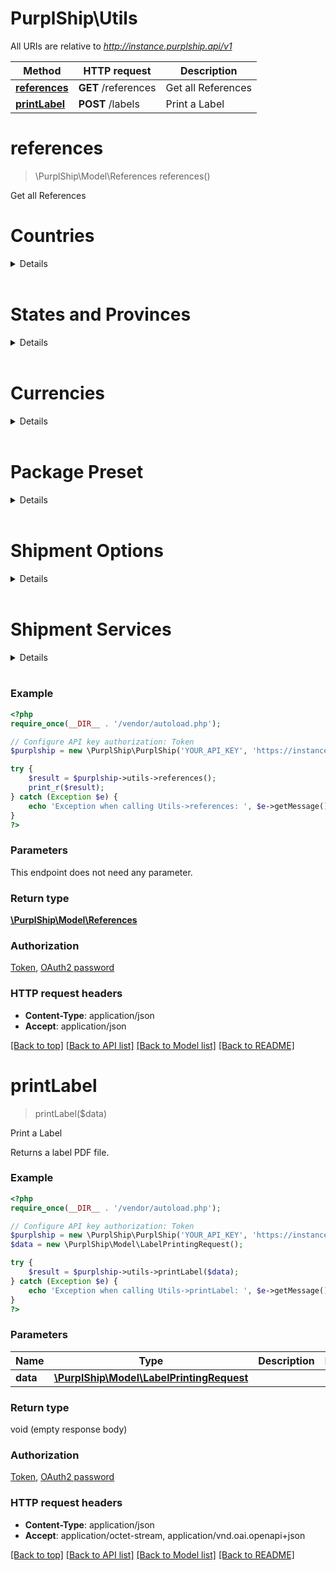 # PurplShip\Utils

All URIs are relative to *http://instance.purplship.api/v1*

Method | HTTP request | Description
------------- | ------------- | -------------
[**references**](Utils.md#references) | **GET** /references | Get all References
[**printLabel**](Utils.md#printLabel) | **POST** /labels | Print a Label


# **references**
> \PurplShip\Model\References references()

Get all References

# Countries

<details>

Code | Name
--- | ---
AD | ANDORRA
AE | UNITED ARAB EMIRATES
AF | AFGHANISTAN
AG | ANTIGUA
AI | ANGUILLA
AL | ALBANIA
AM | ARMENIA
AN | NETHERLANDS ANTILLES
AO | ANGOLA
AR | ARGENTINA
AS | AMERICAN SAMOA
AT | AUSTRIA
AU | AUSTRALIA
AW | ARUBA
AZ | AZERBAIJAN
BA | BOSNIA AND HERZEGOVINA
BB | BARBADOS
BD | BANGLADESH
BE | BELGIUM
BF | BURKINA FASO
BG | BULGARIA
BH | BAHRAIN
BI | BURUNDI
BJ | BENIN
BM | BERMUDA
BN | BRUNEI
BO | BOLIVIA
BR | BRAZIL
BS | BAHAMAS
BT | BHUTAN
BW | BOTSWANA
BY | BELARUS
BZ | BELIZE
CA | CANADA
CD | CONGO, THE DEMOCRATIC REPUBLIC OF
CF | CENTRAL AFRICAN REPUBLIC
CG | CONGO
CH | SWITZERLAND
CI | COTE D IVOIRE
CK | COOK ISLANDS
CL | CHILE
CM | CAMEROON
CN | CHINA, PEOPLES REPUBLIC
CO | COLOMBIA
CR | COSTA RICA
CU | CUBA
CV | CAPE VERDE
CY | CYPRUS
CZ | CZECH REPUBLIC, THE
DE | GERMANY
DJ | DJIBOUTI
DK | DENMARK
DM | DOMINICA
DO | DOMINICAN REPUBLIC
DZ | ALGERIA
EC | ECUADOR
EE | ESTONIA
EG | EGYPT
ER | ERITREA
ES | SPAIN
ET | ETHIOPIA
FI | FINLAND
FJ | FIJI
FK | FALKLAND ISLANDS
FM | MICRONESIA, FEDERATED STATES OF
FO | FAROE ISLANDS
FR | FRANCE
GA | GABON
GB | UNITED KINGDOM
GD | GRENADA
GE | GEORGIA
GF | FRENCH GUYANA
GG | GUERNSEY
GH | GHANA
GI | GIBRALTAR
GL | GREENLAND
GM | GAMBIA
GN | GUINEA REPUBLIC
GP | GUADELOUPE
GQ | GUINEA-EQUATORIAL
GR | GREECE
GT | GUATEMALA
GU | GUAM
GW | GUINEA-BISSAU
GY | GUYANA (BRITISH)
HK | HONG KONG
HN | HONDURAS
HR | CROATIA
HT | HAITI
HU | HUNGARY
IC | CANARY ISLANDS, THE
ID | INDONESIA
IE | IRELAND, REPUBLIC OF
IL | ISRAEL
IN | INDIA
IQ | IRAQ
IR | IRAN (ISLAMIC REPUBLIC OF)
IS | ICELAND
IT | ITALY
JE | JERSEY
JM | JAMAICA
JO | JORDAN
JP | JAPAN
KE | KENYA
KG | KYRGYZSTAN
KH | CAMBODIA
KI | KIRIBATI
KM | COMOROS
KN | ST. KITTS
KP | KOREA, THE D.P.R OF (NORTH K.)
KR | KOREA, REPUBLIC OF (SOUTH K.)
KV | KOSOVO
KW | KUWAIT
KY | CAYMAN ISLANDS
KZ | KAZAKHSTAN
LA | LAO PEOPLES DEMOCRATIC REPUBLIC
LB | LEBANON
LC | ST. LUCIA
LI | LIECHTENSTEIN
LK | SRI LANKA
LR | LIBERIA
LS | LESOTHO
LT | LITHUANIA
LU | LUXEMBOURG
LV | LATVIA
LY | LIBYA
MA | MOROCCO
MC | MONACO
MD | MOLDOVA, REPUBLIC OF
ME | MONTENEGRO, REPUBLIC OF
MG | MADAGASCAR
MH | MARSHALL ISLANDS
MK | MACEDONIA, REPUBLIC OF
ML | MALI
MM | MYANMAR
MN | MONGOLIA
MO | MACAU
MP | COMMONWEALTH NO. MARIANA ISLANDS
MQ | MARTINIQUE
MR | MAURITANIA
MS | MONTSERRAT
MT | MALTA
MU | MAURITIUS
MV | MALDIVES
MW | MALAWI
MX | MEXICO
MY | MALAYSIA
MZ | MOZAMBIQUE
NA | NAMIBIA
NC | NEW CALEDONIA
NE | NIGER
NG | NIGERIA
NI | NICARAGUA
NL | NETHERLANDS, THE
NO | NORWAY
NP | NEPAL
NR | NAURU, REPUBLIC OF
NU | NIUE
NZ | NEW ZEALAND
OM | OMAN
PA | PANAMA
PE | PERU
PF | TAHITI
PG | PAPUA NEW GUINEA
PH | PHILIPPINES, THE
PK | PAKISTAN
PL | POLAND
PR | PUERTO RICO
PT | PORTUGAL
PW | PALAU
PY | PARAGUAY
QA | QATAR
RE | REUNION, ISLAND OF
RO | ROMANIA
RS | SERBIA, REPUBLIC OF
RU | RUSSIAN FEDERATION, THE
RW | RWANDA
SA | SAUDI ARABIA
SB | SOLOMON ISLANDS
SC | SEYCHELLES
SD | SUDAN
SE | SWEDEN
SG | SINGAPORE
SH | SAINT HELENA
SI | SLOVENIA
SK | SLOVAKIA
SL | SIERRA LEONE
SM | SAN MARINO
SN | SENEGAL
SO | SOMALIA
SR | SURINAME
SS | SOUTH SUDAN
ST | SAO TOME AND PRINCIPE
SV | EL SALVADOR
SY | SYRIA
SZ | SWAZILAND
TC | TURKS AND CAICOS ISLANDS
TD | CHAD
TG | TOGO
TH | THAILAND
TJ | TAJIKISTAN
TL | TIMOR LESTE
TN | TUNISIA
TO | TONGA
TR | TURKEY
TT | TRINIDAD AND TOBAGO
TV | TUVALU
TW | TAIWAN
TZ | TANZANIA
UA | UKRAINE
UG | UGANDA
US | UNITED STATES OF AMERICA
UY | URUGUAY
UZ | UZBEKISTAN
VA | VATICAN CITY STATE
VC | ST. VINCENT
VE | VENEZUELA
VG | VIRGIN ISLANDS (BRITISH)
VI | VIRGIN ISLANDS (US)
VN | VIETNAM
VU | VANUATU
WS | SAMOA
XB | BONAIRE
XC | CURACAO
XE | ST. EUSTATIUS
XM | ST. MAARTEN
XN | NEVIS
XS | SOMALILAND, REP OF (NORTH SOMALIA)
XY | ST. BARTHELEMY
YE | YEMEN, REPUBLIC OF
YT | MAYOTTE
ZA | SOUTH AFRICA
ZM | ZAMBIA
ZW | ZIMBABWE

</details><br/>


# States and Provinces

<details>


## UNITED ARAB EMIRATES

<details>

Code | Name
--- | ---
AB | Abu Dhabi
AJ | Ajman
DU | Dubai
FU | Fujairah
RA | Ras al-Khaimah
SH | Sharjah
UM | Umm al-Qaiwain

</details><br/>


## CANADA

<details>

Code | Name
--- | ---
AB | Alberta
BC | British Columbia
MB | Manitoba
NB | New Brunswick
NL | Newfoundland
NT | Northwest Territories
NS | Nova Scotia
NU | Nunavut
ON | Ontario
PE | Prince Edward Island
QC | Quebec
SK | Saskatchewan
YT | Yukon

</details><br/>


## CHINA, PEOPLES REPUBLIC

<details>

Code | Name
--- | ---
anhui | Anhui
hainan | Hainan
jiangxi | Jiangxi
shanghai | Shanghai
beijing | Beijing
hebei | Hebei
jilin | Jilin
shanxi | Shanxi
chongqing | Chongqing
heilongjiang | Heilongjiang
liaoning | Liaoning
sichuan | Sichuan
fujian | Fujian
henan | Henan
nei_mongol | Nei Mongol
tianjin | Tianjin
gansu | Gansu
hubei | Hubei
qinghai | Qinghai
xinjiang | Xinjiang
guangdong | Guangdong
hunan | Hunan
shaanxi | Shaanxi
yunnan | Yunnan
guizhou | Guizhou
jiangsu | Jiangsu
shandong | Shandong
zhejiang | Zhejiang

</details><br/>


## INDIA

<details>

Code | Name
--- | ---
AN | Andaman & Nicobar (U.T)
AP | Andhra Pradesh
AR | Arunachal Pradesh
AS | Assam
BR | Bihar
CG | Chattisgarh
CH | Chandigarh (U.T.)
DD | Daman & Diu (U.T.)
DL | Delhi (U.T.)
DN | Dadra and Nagar Haveli (U.T.)
GA | Goa
GJ | Gujarat
HP | Himachal Pradesh
HR | Haryana
JH | Jharkhand
JK | Jammu & Kashmir
KA | Karnataka
KL | Kerala
LD | Lakshadweep (U.T)
MH | Maharashtra
ML | Meghalaya
MN | Manipur
MP | Madhya Pradesh
MZ | Mizoram
NL | Nagaland
OR | Orissa
PB | Punjab
PY | Puducherry (U.T.)
RJ | Rajasthan
SK | Sikkim
TN | Tamil Nadu
TR | Tripura
UA | Uttaranchal
UP | Uttar Pradesh
WB | West Bengal

</details><br/>


## MEXICO

<details>

Code | Name
--- | ---
AG | Aguascalientes
BC | Baja California
BS | Baja California Sur
CM | Campeche
CS | Chiapas
CH | Chihuahua
CO | Coahuila
CL | Colima
DF | Ciudad de México
DG | Durango
GT | Guanajuato
GR | Guerrero
HG | Hidalgo
JA | Jalisco
EM | Estado de México
MI | Michoacán
MO | Morelos
NA | Nayarit
NL | Nuevo León
OA | Oaxaca
PU | Puebla
QE | Querétaro
QR | Quintana Roo
SL | San Luis Potosí
SI | Sinaloa
SO | Sonora
TB | Tabasco
TM | Tamaulipas
TL | Tlaxcala
VE | Veracruz
YU | Yucatán
ZA | Zacatecas

</details><br/>


## UNITED STATES OF AMERICA

<details>

Code | Name
--- | ---
AL | Alabama
AK | Alaska
AZ | Arizona
AR | Arkansas
CA | California
CO | Colorado
CT | Connecticut
DE | Delaware
DC | District of Columbia
FL | Florida
GA | Georgia
HI | Hawaii
ID | Idaho
IL | Illinois
IN | Indiana
IA | Iowa
KS | Kansas
KY | Kentucky
LA | Louisiana
ME | Maine
MD | Maryland
MA | Massachusetts
MI | Michigan
MN | Minnesota
MS | Mississippi
MO | Missouri
MT | Montana
NE | Nebraska
NV | Nevada
NH | New Hampshire
NJ | New Jersey
NM | New Mexico
NY | New York
NC | North Carolina
ND | North Dakota
OH | Ohio
OK | Oklahoma
OR | Oregon
PA | Pennsylvania
RI | Rhode Island
SC | South Carolina
SD | South Dakota
TN | Tennessee
TX | Texas
UT | Utah
VT | Vermont
VA | Virginia
WA | Washington State
WV | West Virginia
WI | Wisconsin
WY | Wyoming
PR | Puerto Rico

</details><br/>


</details><br/>

# Currencies

<details>

Code | Name
--- | ---
EUR | Euro
AED | UAE Dirham
USD | US Dollar
XCD | East Caribbean Dollar
AMD | Dran
ANG | Netherlands Antilles Guilder
AOA | Kwanza
ARS | Argentine Peso
AUD | Australian Dollar
AWG | Aruba Guilder
AZN | Manat
BAM | Convertible Marks
BBD | Barbadian Dollar
BDT | Taka
XOF | CFA Franc West Africa
BGN | Bulgarian Lev
BHD | Bahraini Dinar
BIF | Burundese Franc
BMD | Bermudian Dollar
BND | Brunei Dollar
BOB | Boliviano
BRL | Real
BSD | Bahamian Dollar
BTN | Ngultrum
BWP | Pula
BYN | Belarussian Ruble
BZD | Belize Dollar
CAD | Canadian Dollar
CDF | Franc Congolais
XAF | CFA Franc Central Africa
CHF | Swiss Franc
NZD | New Zealand Dollar
CLP | New Chile Peso
CNY | Yuan (Ren Min Bi)
COP | Colombian Peso
CRC | Costa Rican Colon
CUC | Peso Convertible
CVE | Cape Verde Escudo
CZK | Czech Koruna
DJF | Djibouti Franc
DKK | Danish Krone
DOP | Dominican Republic Peso
DZD | Algerian Dinar
EGP | Egyptian Pound
ERN | Nakfa
ETB | Birr
FJD | Fijian Dollar
GBP | Pound Sterling
GEL | Georgian Lari
GHS | Cedi
GMD | Dalasi
GNF | Guinea Franc
GTQ | Quetzal
GYD | Guyanan Dollar
HKD | Hong Kong Dollar
HNL | Lempira
HRK | Croatian Kuna
HTG | Gourde
HUF | Forint
IDR | Rupiah
ILS | New Israeli Shekel
INR | Indian Rupee
IRR | Iranian Rial
ISK | Icelandic Krona
JMD | Jamaican Dollar
JOD | Jordanian Dinar
JPY | Yen
KES | Kenyan Shilling
KGS | Som
KHR | Khmer Rial
KMF | Comoros Franc
KPW | North Korean Won
KRW | Won
KWD | Kuwaiti Dinar
KYD | Cayman Islands Dollar
KZT | Tenge
LAK | Kip
LKR | Sri Lankan Rupee
LRD | Liberian Dollar
LSL | Loti
LYD | Libyan Dinar
MAD | Moroccan Dirham
MDL | Leu
MGA | Ariary
MKD | Denar
MMK | Kyat
MNT | Tugrik
MOP | Pataca
MRO | Ouguiya
MUR | Mauritius Rupee
MVR | Rufiyaa
MWK | Kwacha
MXN | Mexican Nuevo Peso
MYR | Ringgit
MZN | Mozambique Metical
NAD | Namibian Dollar
XPF | CFP Franc
NGN | Naira
NIO | Cordoba Oro
NOK | Norwegian Krone
NPR | Nepalese Rupee
OMR | Omani Rial
PEN | Nuevo Sol
PGK | Kina
PHP | Phillipines Peso
PKR | Pakistani Rupee
PLN | Zloty
PYG | Guarani
QAR | Qatar Rial
RSD | Serbia, Dinars
RUB | Russian Ruble
RWF | Rwanda Franc
SAR | Saudi Riyal
SBD | Solomon Islands Dollar
SCR | Seychelles Rupee
SDG | Sudanese Pound
SEK | Swedish Krona
SGD | Singapore Dollar
SHP | St. Helena Pound
SLL | Leone
SOS | Somali Shilling
SRD | Suriname Dollar
SSP | South Sudanese pound
STD | Dobra
SYP | Syrian Pound
SZL | Lilangeni
THB | Baht
TJS | Somoni
TND | Tunisian Dinar
TOP | Pa'anga
TRY | New Turkish Lira
TTD | Trinidad and Tobago Dollar
TWD | New Taiwan Dollar
TZS | Tanzanian Shilling
UAH | Hryvna
UYU | Peso Uruguayo
UZS | Sum
VEF | Bolivar Fuerte
VND | Dong
VUV | Vanuatu Vatu
WST | Tala
YER | Yemeni Riyal
ZAR | South African Rand

</details><br/>


# Package Preset

<details>


## Canada Post

<details>

Code | Dimensions | Note
--- | --- | ---
canadapost_mailing_box | 15.2 x 10.2 | height x width
canadapost_extra_small_mailing_box | 14.0 x 14.0 x 14.0 | height x length x width
canadapost_small_mailing_box | 22.9 x 6.4 x 28.6 | height x length x width
canadapost_medium_mailing_box | 23.5 x 13.3 x 31.0 | height x length x width
canadapost_large_mailing_box | 30.5 x 9.5 x 38.1 | height x length x width
canadapost_extra_large_mailing_box | 30.5 x 21.6 x 40.0 | height x length x width
canadapost_corrugated_small_box | 32.0 x 32.0 x 42.0 | height x length x width
canadapost_corrugated_medium_box | 38.0 x 32.0 x 46.0 | height x length x width
canadapost_corrugated_large_box | 46.0 x 40.6 x 46.0 | height x length x width
canadapost_xexpresspost_certified_envelope | 15.9 x 1.5 x 0.5 x 26.0 | height x length x weight x width
canadapost_xexpresspost_national_large_envelope | 29.2 x 1.5 x 1.36 x 40.0 | height x length x weight x width

</details><br/>


## DHL

<details>

Code | Dimensions | Note
--- | --- | ---
dhl_express_envelope | 27.5 x 1.0 x 0.5 x 35.0 | height x length x weight x width
dhl_express_standard_flyer | 30.0 x 2.0 x 40.0 | height x weight x width
dhl_express_large_flyer | 37.5 x 3.0 x 47.5 | height x weight x width
dhl_express_box_2 | 18.2 x 10.0 x 1.0 x 33.7 | height x length x weight x width
dhl_express_box_3 | 32.0 x 5.2 x 2.0 x 33.6 | height x length x weight x width
dhl_express_box_4 | 32.2 x 18.0 x 5.0 x 33.7 | height x length x weight x width
dhl_express_box_5 | 32.2 x 34.5 x 10.0 x 33.7 | height x length x weight x width
dhl_express_box_6 | 35.9 x 36.9 x 15.0 x 41.7 | height x length x weight x width
dhl_express_box_7 | 40.4 x 38.9 x 20.0 x 48.1 | height x length x weight x width
dhl_express_box_8 | 44.4 x 40.9 x 25.0 x 54.2 | height x length x weight x width
dhl_express_tube | 15.0 x 15.0 x 5.0 x 96.0 | height x length x weight x width
dhl_didgeridoo_box | 13.0 x 162.0 x 10.0 x 13.0 | height x length x weight x width
dhl_jumbo_box | 42.7 x 33.0 x 30.0 x 45.0 | height x length x weight x width
dhl_jumbo_box_junior | 34.0 x 24.1 x 20.0 x 39.9 | height x length x weight x width

</details><br/>


## FedEx

<details>

Code | Dimensions | Note
--- | --- | ---
fedex_envelope_legal_size | 15.5 x 1.0 x 9.5 | height x weight x width
fedex_padded_pak | 14.75 x 2.2 x 11.75 | height x weight x width
fedex_polyethylene_pak | 15.5 x 2.2 x 12.0 | height x weight x width
fedex_clinical_pak | 18.0 x 2.2 x 13.5 | height x weight x width
fedex_small_box | 10.9 x 1.5 x 20.0 x 12.25 | height x length x weight x width
fedex_medium_box | 11.5 x 2.38 x 20.0 x 13.25 | height x length x weight x width
fedex_large_box | 12.38 x 3.0 x 20.0 x 17.88 | height x length x weight x width
fedex_10_kg_box | 12.94 x 10.19 x 10.0 x 15.81 | height x length x weight x width
fedex_25_kg_box | 16.56 x 13.19 x 25.0 x 21.56 | height x length x weight x width
fedex_tube | 6.0 x 6.0 x 20.0 x 38.0 | height x length x weight x width

</details><br/>


## Purolator

<details>

Code | Dimensions | Note
--- | --- | ---
purolator_express_envelope | 1.0 | weight
purolator_express_pack | 3.0 | weight
purolator_express_box | 7.0 | weight

</details><br/>


## UPS

<details>

Code | Dimensions | Note
--- | --- | ---
ups_small_express_box | 11.0 x 2.0 x 30.0 x 13.0 | height x length x weight x width
ups_medium_express_box | 11.0 x 3.0 x 30.0 x 16.0 | height x length x weight x width
ups_large_express_box | 13.0 x 3.0 x 30.0 x 18.0 | height x length x weight x width
ups_express_tube | 6.0 x 6.0 x 38.0 | height x length x width
ups_express_pak | 11.75 x 16.0 | height x width
ups_world_document_box | 12.5 x 3.0 x 17.5 | height x length x width

</details><br/>


</details><br/>


# Shipment Options

<details>


## Canada Post

<details>

Code | Identifier
--- | ---
canadapost_signature | SO
canadapost_coverage | COV
canadapost_collect_on_delivery | COD
canadapost_proof_of_age_required_18 | PA18
canadapost_proof_of_age_required_19 | PA19
canadapost_card_for_pickup | HFP
canadapost_do_not_safe_drop | DNS
canadapost_leave_at_door | LAD
canadapost_deliver_to_post_office | D2PO
canadapost_return_at_senders_expense | RASE
canadapost_return_to_sender | RTS
canadapost_abandon | ABAN

</details><br/>


## DHL

<details>

Code | Identifier
--- | ---
dhl_logistics_services | 0A
dhl_mailroom_management | 0B
dhl_pallet_administration | 0C
dhl_warehousing | 0D
dhl_express_logistics_centre | 0E
dhl_strategic_parts_centre | 0F
dhl_local_distribution_centre | 0G
dhl_terminal_handling | 0H
dhl_cross_docking | 0I
dhl_inventory_management | 0J
dhl_loading_unloading | 0K
dhl_product_kitting | 0L
dhl_priority_account_desk | 0M
dhl_document_archiving | 0N
dhl_saturday_delivery | AA
dhl_saturday_pickup | AB
dhl_holiday_delivery | AC
dhl_holiday_pickup | AD
dhl_domestic_saturday_delivery | AG
dhl_standard | BA
dhl_globalmail_item | BB
dhl_letter | BC
dhl_packet | BD
dhl_letter_plus | BE
dhl_packet_plus | BF
dhl_elevated_risk | CA
dhl_restricted_destination | CB
dhl_security_validation | CC
dhl_secure_protection | CD
dhl_proof_of_identity | CE
dhl_secure_storage | CF
dhl_diplomatic_material | CG
dhl_smart_sensor | CH
dhl_visa_program | CI
dhl_onboard_courier | CJ
dhl_secure_safebox | CK
dhl_smart_sentry | CL
dhl_split_duties_and_tax | DC
dhl_duties_and_taxes_paid | DD
dhl_receiver_paid | DE
dhl_duties_and_taxes_unpaid | DS
dhl_import_billing | DT
dhl_importer_of_record | DU
dhl_go_green_carbon_neutral | EA
dhl_go_green_carbon_footprint | EB
dhl_go_green_carbon_estimate | EC
dhl_fuel_surcharge_b | FB
dhl_fuel_surcharge_c | FC
dhl_fuel_surcharge_f | FF
dhl_smartphone_box | GA
dhl_laptop_box | GB
dhl_bottle_box | GC
dhl_repacking | GD
dhl_tablet_box | GE
dhl_filler_material | GF
dhl_packaging | GG
dhl_diplomatic_bag | GH
dhl_pallet_box | GI
dhl_lock_box | GJ
dhl_lithium_ion_pi965_section_ii | HB
dhl_dry_ice_un1845 | HC
dhl_lithium_ion_pi965_966_section_ii | HD
dhl_dangerous_goods | HE
dhl_perishable_cargo | HG
dhl_excepted_quantity | HH
dhl_spill_cleaning | HI
dhl_consumer_commodities | HK
dhl_limited_quantities_adr | HL
dhl_lithium_metal_pi969_section_ii | HM
dhl_adr_load_exemption | HN
dhl_lithium_ion_pi967_section_ii | HV
dhl_lithium_metal_pi970_section_ii | HW
dhl_biological_un3373 | HY
dhl_extended_liability | IB
dhl_contract_insurance | IC
dhl_shipment_insurance | II
dhl_delivery_notification | JA
dhl_pickup_notification | JC
dhl_proactive_tracking | JD
dhl_performance_reporting | JE
dhl_prealert_notification | JY
dhl_change_of_billing | KA
dhl_cash_on_delivery | KB
dhl_printed_invoice | KD
dhl_waybill_copy | KE
dhl_import_paperwork | KF
dhl_payment_on_pickup | KY
dhl_shipment_intercept | LA
dhl_shipment_redirect | LC
dhl_storage_at_facility | LE
dhl_cold_storage | LG
dhl_specific_routing | LH
dhl_service_recovery | LV
dhl_alternative_address | LW
dhl_hold_for_collection | LX
dhl_address_correction_a | MA
dhl_address_correction_b | MB
dhl_neutral_delivery | NN
dhl_remote_area_pickup | OB
dhl_remote_area_delivery_c | OC
dhl_out_of_service_area | OE
dhl_remote_area_delivery_o | OO
dhl_shipment_preparation | PA
dhl_shipment_labeling | PB
dhl_shipment_consolidation | PC
dhl_relabeling_data_entry | PD
dhl_preprinted_waybill | PE
dhl_piece_labelling | PS
dhl_data_staging_03 | PT
dhl_data_staging_06 | PU
dhl_data_staging_12 | PV
dhl_data_staging_24 | PW
dhl_standard_pickup | PX
dhl_scheduled_pickup | PY
dhl_dedicated_pickup | QA
dhl_early_pickup | QB
dhl_late_pickup | QD
dhl_residential_pickup | QE
dhl_loading_waiting | QF
dhl_bypass_injection | QH
dhl_direct_injection | QI
dhl_drop_off_at_facility | QY
dhl_delivery_signature | SA
dhl_content_signature | SB
dhl_named_signature | SC
dhl_adult_signature | SD
dhl_contract_signature | SE
dhl_alternative_signature | SW
dhl_no_signature_required | SX
dhl_dedicated_delivery | TA
dhl_early_delivery | TB
dhl_time_window_delivery | TC
dhl_evening_delivery | TD
dhl_delivery_on_appointment | TE
dhl_return_undeliverable | TG
dhl_swap_delivery | TH
dhl_unloading_waiting | TJ
dhl_residential_delivery | TK
dhl_repeat_delivery | TN
dhl_alternative_date | TT
dhl_no_partial_delivery | TU
dhl_service_point_24_7 | TV
dhl_pre_9_00 | TW
dhl_pre_10_30 | TX
dhl_pre_12_00 | TY
dhl_thermo_packaging | UA
dhl_ambient_vialsafe | UB
dhl_ambient_non_insulated | UC
dhl_ambient_insulated | UD
dhl_ambient_extreme | UE
dhl_chilled_box_s | UF
dhl_chilled_box_m | UG
dhl_chilled_box_l | UH
dhl_frozen_no_ice_s | UI
dhl_frozen_no_ice_m | UJ
dhl_frozen_no_ice_l | UK
dhl_frozen_ice_sticks_s | UL
dhl_frozen_ice_sticks_m | UM
dhl_frozen_ice_sticks_l | UN
dhl_frozen_ice_plates_s | UO
dhl_frozen_ice_plates_m | UP
dhl_frozen_ice_plates_l | UQ
dhl_combination_no_ice | UR
dhl_combination_dry_ice | US
dhl_frozen_ice_sticks_e | UT
dhl_frozen_ice_plates_e | UV
dhl_customer_tcp_1 | UW
dhl_thermo_accessories | VA
dhl_absorbent_sleeve | VB
dhl_cooland_wrap | VC
dhl_dry_ice_supplies | VD
dhl_pressure_bag_s | VE
dhl_pressure_bag_m | VF
dhl_pressure_bag_l | VG
dhl_informal_clearance | WA
dhl_formal_clearance | WB
dhl_payment_deferment | WC
dhl_clearance_authorization | WD
dhl_multiline_entry | WE
dhl_post_clearance_modification | WF
dhl_handover_to_broker | WG
dhl_physical_intervention | WH
dhl_bio_phyto_veterinary_controls | WI
dhl_obtaining_permits_and_licences | WJ
dhl_bonded_storage | WK
dhl_bonded_transit_documents | WL
dhl_temporary_import_export | WM
dhl_under_bond_guarantee | WN
dhl_export_declaration | WO
dhl_exporter_validation | WP
dhl_certificate_of_origin | WQ
dhl_document_translation | WR
dhl_personal_effects | WS
dhl_paperless_trade | WY
dhl_import_export_taxes | XB
dhl_unrecoverable_origin_tax | XC
dhl_quarantine_inspection | XD
dhl_merchandise_process | XE
dhl_domestic_postal_tax | XF
dhl_tier_two_tax | XG
dhl_tier_three_tax | XH
dhl_import_penalty | XI
dhl_cargo_zone_process | XJ
dhl_import_export_duties | XX
dhl_premium_09_00 | Y1
dhl_premium_10_30 | Y2
dhl_premium_12_00 | Y3
dhl_over_sized_piece_b | YB
dhl_over_handled_piece_c | YC
dhl_multipiece_shipment | YE
dhl_over_weight_piece_f | YF
dhl_over_sized_piece_g | YG
dhl_over_handled_piece_h | YH
dhl_premium_9_00_i | YI
dhl_premium_10_30_j | YJ
dhl_premium_12_00_k | YK
dhl_paket_shipment | YV
dhl_breakbulk_mother | YW
dhl_breakbulk_baby | YX
dhl_over_weight_piece_y | YY
dhl_customer_claim | ZA
dhl_damage_compensation | ZB
dhl_loss_compensation | ZC
dhl_customer_rebate | ZD
dhl_e_com_discount | ZE

</details><br/>


## FedEx

<details>

Code | Identifier
--- | ---
blind_shipment | BLIND_SHIPMENT
broker_select_option | BROKER_SELECT_OPTION
call_before_delivery | CALL_BEFORE_DELIVERY
cod | COD
cod_remittance | COD_REMITTANCE
custom_delivery_window | CUSTOM_DELIVERY_WINDOW
cut_flowers | CUT_FLOWERS
dangerous_goods | DANGEROUS_GOODS
delivery_on_invoice_acceptance | DELIVERY_ON_INVOICE_ACCEPTANCE
detention | DETENTION
do_not_break_down_pallets | DO_NOT_BREAK_DOWN_PALLETS
do_not_stack_pallets | DO_NOT_STACK_PALLETS
dry_ice | DRY_ICE
east_coast_special | EAST_COAST_SPECIAL
electronic_trade_documents | ELECTRONIC_TRADE_DOCUMENTS
event_notification | EVENT_NOTIFICATION
exclude_from_consolidation | EXCLUDE_FROM_CONSOLIDATION
exclusive_use | EXCLUSIVE_USE
exhibition_delivery | EXHIBITION_DELIVERY
exhibition_pickup | EXHIBITION_PICKUP
expedited_alternate_delivery_route | EXPEDITED_ALTERNATE_DELIVERY_ROUTE
expedited_one_day_earlier | EXPEDITED_ONE_DAY_EARLIER
expedited_service_monitoring_and_delivery | EXPEDITED_SERVICE_MONITORING_AND_DELIVERY
expedited_standard_day_early_delivery | EXPEDITED_STANDARD_DAY_EARLY_DELIVERY
extra_labor | EXTRA_LABOR
extreme_length | EXTREME_LENGTH
fedex_one_rate | FEDEX_ONE_RATE
flatbed_trailer | FLATBED_TRAILER
food | FOOD
freight_guarantee | FREIGHT_GUARANTEE
freight_to_collect | FREIGHT_TO_COLLECT
future_day_shipment | FUTURE_DAY_SHIPMENT
hold_at_location | HOLD_AT_LOCATION
holiday_delivery | HOLIDAY_DELIVERY
holiday_guarantee | HOLIDAY_GUARANTEE
home_delivery_premium | HOME_DELIVERY_PREMIUM
inside_delivery | INSIDE_DELIVERY
inside_pickup | INSIDE_PICKUP
international_controlled_export_service | INTERNATIONAL_CONTROLLED_EXPORT_SERVICE
international_mail_service | INTERNATIONAL_MAIL_SERVICE
international_traffic_in_arms_regulations | INTERNATIONAL_TRAFFIC_IN_ARMS_REGULATIONS
liftgate_delivery | LIFTGATE_DELIVERY
liftgate_pickup | LIFTGATE_PICKUP
limited_access_delivery | LIMITED_ACCESS_DELIVERY
limited_access_pickup | LIMITED_ACCESS_PICKUP
marking_or_tagging | MARKING_OR_TAGGING
non_business_time | NON_BUSINESS_TIME
pallet_shrinkwrap | PALLET_SHRINKWRAP
pallet_weight_allowance | PALLET_WEIGHT_ALLOWANCE
pallets_provided | PALLETS_PROVIDED
pending_complete | PENDING_COMPLETE
pending_shipment | PENDING_SHIPMENT
permit | PERMIT
pharmacy_delivery | PHARMACY_DELIVERY
poison | POISON
port_delivery | PORT_DELIVERY
port_pickup | PORT_PICKUP
pre_delivery_notification | PRE_DELIVERY_NOTIFICATION
pre_eig_processing | PRE_EIG_PROCESSING
pre_multiplier_processing | PRE_MULTIPLIER_PROCESSING
protection_from_freezing | PROTECTION_FROM_FREEZING
regional_mall_delivery | REGIONAL_MALL_DELIVERY
regional_mall_pickup | REGIONAL_MALL_PICKUP
return_shipment | RETURN_SHIPMENT
returns_clearance | RETURNS_CLEARANCE
returns_clearance_special_routing_required | RETURNS_CLEARANCE_SPECIAL_ROUTING_REQUIRED
saturday_delivery | SATURDAY_DELIVERY
saturday_pickup | SATURDAY_PICKUP
shipment_assembly | SHIPMENT_ASSEMBLY
sort_and_segregate | SORT_AND_SEGREGATE
special_delivery | SPECIAL_DELIVERY
special_equipment | SPECIAL_EQUIPMENT
storage | STORAGE
sunday_delivery | SUNDAY_DELIVERY
third_party_consignee | THIRD_PARTY_CONSIGNEE
top_load | TOP_LOAD
usps_delivery | USPS_DELIVERY
usps_pickup | USPS_PICKUP
weighing | WEIGHING

</details><br/>


## Purolator

<details>

Code | Identifier
--- | ---
dangerous_goods | Dangerous Goods
chain_of_signature | Chain of Signature
express_cheque | ExpressCheque
hold_for_pickup | Hold For Pickup
return_services | Return Services
saturday_service | Saturday Service
origin_signature_not_required | Origin Signature Not Required (OSNR)
adult_signature_required | Adult Signature Required (ASR)
special_handling | Special Handling

</details><br/>


## UPS

<details>

Code | Identifier
--- | ---
saturday_delivery_indicator | SaturdayDeliveryIndicator
access_point_cod | AccessPointCOD
deliver_to_addressee_only_indicator | DeliverToAddresseeOnlyIndicator
direct_delivery_only_indicator | DirectDeliveryOnlyIndicator
cod | COD
delivery_confirmation | DeliveryConfirmation
return_of_document_indicator | ReturnOfDocumentIndicator
up_scarbonneutral_indicator | UPScarbonneutralIndicator
certificate_of_origin_indicator | CertificateOfOriginIndicator
pickup_options | PickupOptions
delivery_options | DeliveryOptions
restricted_articles | RestrictedArticles
shipper_export_declaration_indicator | ShipperExportDeclarationIndicator
commercial_invoice_removal_indicator | CommercialInvoiceRemovalIndicator
import_control | ImportControl
return_service | ReturnService
sdl_shipment_indicator | SDLShipmentIndicator
epra_indicator | EPRAIndicator

</details><br/>


## Freightcom

<details>

Code | Identifier
--- | ---
freightcom_saturday_pickup_required | saturdayPickupRequired
freightcom_homeland_security | homelandSecurity
freightcom_exhibition_convention_site | exhibitionConventionSite
freightcom_military_base_delivery | militaryBaseDelivery
freightcom_customs_in_bond_freight | customsIn_bondFreight
freightcom_limited_access | limitedAccess
freightcom_excess_length | excessLength
freightcom_tailgate_pickup | tailgatePickup
freightcom_residential_pickup | residentialPickup
freightcom_cross_border_fee | crossBorderFee
freightcom_notify_recipient | notifyRecipient
freightcom_single_shipment | singleShipment
freightcom_tailgate_delivery | tailgateDelivery
freightcom_residential_delivery | residentialDelivery
freightcom_insurance_type | insuranceType
freightcom_inside_delivery | insideDelivery
freightcom_is_saturday_service | isSaturdayService
freightcom_dangerous_goods_type | dangerousGoodsType
freightcom_stackable | stackable

</details><br/>


## eShipper

<details>

Code | Identifier
--- | ---
eshipper_saturday_pickup_required | saturdayPickupRequired
eshipper_homeland_security | homelandSecurity
eshipper_exhibition_convention_site | exhibitionConventionSite
eshipper_military_base_delivery | militaryBaseDelivery
eshipper_customs_in_bond_freight | customsIn_bondFreight
eshipper_limited_access | limitedAccess
eshipper_excess_length | excessLength
eshipper_tailgate_pickup | tailgatePickup
eshipper_residential_pickup | residentialPickup
eshipper_cross_border_fee | crossBorderFee
eshipper_notify_recipient | notifyRecipient
eshipper_single_shipment | singleShipment
eshipper_tailgate_delivery | tailgateDelivery
eshipper_residential_delivery | residentialDelivery
eshipper_insurance_type | insuranceType
eshipper_inside_delivery | insideDelivery
eshipper_is_saturday_service | isSaturdayService
eshipper_dangerous_goods_type | dangerousGoodsType
eshipper_stackable | stackable

</details><br/>


</details><br/>


# Shipment Services

<details>


## Canada Post

<details>

Code | Identifier
--- | ---
canadapost_regular_parcel | DOM.RP
canadapost_expedited_parcel | DOM.EP
canadapost_xpresspost | DOM.XP
canadapost_priority | DOM.PC
canadapost_library_books | DOM.LIB
canadapost_expedited_parcel_usa | USA.EP
canadapost_priority_worldwide_envelope_usa | USA.PW.ENV
canadapost_priority_worldwide_pak_usa | USA.PW.PAK
canadapost_priority_worldwide_parcel_usa | USA.PW.PARCEL
canadapost_small_packet_usa_air | USA.SP.AIR
canadapost_tracked_packet_usa | USA.TP
canadapost_tracked_packet_usa_lvm | USA.TP.LVM
canadapost_xpresspost_usa | USA.XP
canadapost_xpresspost_international | INT.XP
canadapost_international_parcel_air | INT.IP.AIR
canadapost_international_parcel_surface | INT.IP.SURF
canadapost_priority_worldwide_envelope_intl | INT.PW.ENV
canadapost_priority_worldwide_pak_intl | INT.PW.PAK
canadapost_priority_worldwide_parcel_intl | INT.PW.PARCEL
canadapost_small_packet_international_air | INT.SP.AIR
canadapost_small_packet_international_surface | INT.SP.SURF
canadapost_tracked_packet_international | INT.TP

</details><br/>


## DHL

<details>

Code | Identifier
--- | ---
dhl_logistics_services | LOGISTICS SERVICES
dhl_domestic_express_12_00_doc | DOMESTIC EXPRESS 12:00 DOC
dhl_b2_c_doc | B2C DOC
dhl_b2_c_nondoc | B2C NONDOC
dhl_jetline | JETLINE
dhl_sprintline | SPRINTLINE
dhl_express_easy_doc | EXPRESS EASY DOC
dhl_express_easy_nondoc | EXPRESS EASY NONDOC
dhl_europack_doc | EUROPACK DOC
dhl_auto_reversals | AUTO REVERSALS
dhl_breakbulk_express_doc | BREAKBULK EXPRESS DOC
dhl_medical_express_doc | MEDICAL EXPRESS DOC
dhl_express_worldwide_doc | EXPRESS WORLDWIDE DOC
dhl_express_9_00_nondoc | EXPRESS 9:00 NONDOC
dhl_freight_worldwide_nondoc | FREIGHT WORLDWIDE NONDOC
dhl_domestic_economy_select_doc | DOMESTIC ECONOMY SELECT DOC
dhl_economy_select_nondoc | ECONOMY SELECT NONDOC
dhl_domestic_express_9_00_doc | DOMESTIC EXPRESS 9:00 DOC
dhl_jumbo_box_nondoc | JUMBO BOX NONDOC
dhl_express_9_00_doc | EXPRESS 9:00 DOC
dhl_express_10_30_doc | EXPRESS 10:30 DOC
dhl_express_10_30_nondoc | EXPRESS 10:30 NONDOC
dhl_domestic_express_doc | DOMESTIC EXPRESS DOC
dhl_domestic_express_10_30_doc | DOMESTIC EXPRESS 10:30 DOC
dhl_express_worldwide_nondoc | EXPRESS WORLDWIDE NONDOC
dhl_medical_express_nondoc | MEDICAL EXPRESS NONDOC
dhl_globalmail_business_doc | GLOBALMAIL BUSINESS DOC
dhl_same_day_doc | SAME DAY DOC
dhl_express_12_00_doc | EXPRESS 12:00 DOC
dhl_europack_nondoc | EUROPACK NONDOC
dhl_economy_select_doc | ECONOMY SELECT DOC
dhl_express_envelope_doc | EXPRESS ENVELOPE DOC
dhl_express_12_00_nondoc | EXPRESS 12:00 NONDOC
dhl_destination_charges | Destination Charges

</details><br/>


## FedEx

<details>

Code | Identifier
--- | ---
europe_first_international_priority | EUROPE_FIRST_INTERNATIONAL_PRIORITY
fedex_1_day_freight | FEDEX_1_DAY_FREIGHT
fedex_2_day | FEDEX_2_DAY
fedex_2_day_am | FEDEX_2_DAY_AM
fedex_2_day_freight | FEDEX_2_DAY_FREIGHT
fedex_3_day_freight | FEDEX_3_DAY_FREIGHT
fedex_cargo_airport_to_airport | FEDEX_CARGO_AIRPORT_TO_AIRPORT
fedex_cargo_freight_forwarding | FEDEX_CARGO_FREIGHT_FORWARDING
fedex_cargo_international_express_freight | FEDEX_CARGO_INTERNATIONAL_EXPRESS_FREIGHT
fedex_cargo_international_premium | FEDEX_CARGO_INTERNATIONAL_PREMIUM
fedex_cargo_mail | FEDEX_CARGO_MAIL
fedex_cargo_registered_mail | FEDEX_CARGO_REGISTERED_MAIL
fedex_cargo_surface_mail | FEDEX_CARGO_SURFACE_MAIL
fedex_custom_critical_air_expedite | FEDEX_CUSTOM_CRITICAL_AIR_EXPEDITE
fedex_custom_critical_air_expedite_exclusive_use | FEDEX_CUSTOM_CRITICAL_AIR_EXPEDITE_EXCLUSIVE_USE
fedex_custom_critical_air_expedite_network | FEDEX_CUSTOM_CRITICAL_AIR_EXPEDITE_NETWORK
fedex_custom_critical_charter_air | FEDEX_CUSTOM_CRITICAL_CHARTER_AIR
fedex_custom_critical_point_to_point | FEDEX_CUSTOM_CRITICAL_POINT_TO_POINT
fedex_custom_critical_surface_expedite | FEDEX_CUSTOM_CRITICAL_SURFACE_EXPEDITE
fedex_custom_critical_surface_expedite_exclusive_use | FEDEX_CUSTOM_CRITICAL_SURFACE_EXPEDITE_EXCLUSIVE_USE
fedex_custom_critical_temp_assure_air | FEDEX_CUSTOM_CRITICAL_TEMP_ASSURE_AIR
fedex_custom_critical_temp_assure_validated_air | FEDEX_CUSTOM_CRITICAL_TEMP_ASSURE_VALIDATED_AIR
fedex_custom_critical_white_glove_services | FEDEX_CUSTOM_CRITICAL_WHITE_GLOVE_SERVICES
fedex_distance_deferred | FEDEX_DISTANCE_DEFERRED
fedex_express_saver | FEDEX_EXPRESS_SAVER
fedex_first_freight | FEDEX_FIRST_FREIGHT
fedex_freight_economy | FEDEX_FREIGHT_ECONOMY
fedex_freight_priority | FEDEX_FREIGHT_PRIORITY
fedex_ground | FEDEX_GROUND
fedex_international_priority_plus | FEDEX_INTERNATIONAL_PRIORITY_PLUS
fedex_next_day_afternoon | FEDEX_NEXT_DAY_AFTERNOON
fedex_next_day_early_morning | FEDEX_NEXT_DAY_EARLY_MORNING
fedex_next_day_end_of_day | FEDEX_NEXT_DAY_END_OF_DAY
fedex_next_day_freight | FEDEX_NEXT_DAY_FREIGHT
fedex_next_day_mid_morning | FEDEX_NEXT_DAY_MID_MORNING
first_overnight | FIRST_OVERNIGHT
ground_home_delivery | GROUND_HOME_DELIVERY
international_distribution_freight | INTERNATIONAL_DISTRIBUTION_FREIGHT
international_economy | INTERNATIONAL_ECONOMY
international_economy_distribution | INTERNATIONAL_ECONOMY_DISTRIBUTION
international_economy_freight | INTERNATIONAL_ECONOMY_FREIGHT
international_first | INTERNATIONAL_FIRST
international_ground | INTERNATIONAL_GROUND
international_priority | INTERNATIONAL_PRIORITY
international_priority_distribution | INTERNATIONAL_PRIORITY_DISTRIBUTION
international_priority_express | INTERNATIONAL_PRIORITY_EXPRESS
international_priority_freight | INTERNATIONAL_PRIORITY_FREIGHT
priority_overnight | PRIORITY_OVERNIGHT
same_day | SAME_DAY
same_day_city | SAME_DAY_CITY
same_day_metro_afternoon | SAME_DAY_METRO_AFTERNOON
same_day_metro_morning | SAME_DAY_METRO_MORNING
same_day_metro_rush | SAME_DAY_METRO_RUSH
smart_post | SMART_POST
standard_overnight | STANDARD_OVERNIGHT
transborder_distribution_consolidation | TRANSBORDER_DISTRIBUTION_CONSOLIDATION

</details><br/>


## Purolator

<details>

Code | Identifier
--- | ---
purolator_express_9_am | PurolatorExpress9AM
purolator_express_us | PurolatorExpressU.S.
purolator_express_10_30_am | PurolatorExpress10:30AM
purolator_express_us_9_am | PurolatorExpressU.S.9AM
purolator_express_12_pm | PurolatorExpress12PM
purolator_express_us_10_30_am | PurolatorExpressU.S.10:30AM
purolator_express | PurolatorExpress
purolator_express_us_12_00 | PurolatorExpressU.S.12:00
purolator_express_evening | PurolatorExpressEvening
purolator_express_envelope_us | PurolatorExpressEnvelopeU.S.
purolator_express_envelope_9_am | PurolatorExpressEnvelope9AM
purolator_express_us_envelope_9_am | PurolatorExpressU.S.Envelope9AM
purolator_express_envelope_10_30_am | PurolatorExpressEnvelope10:30AM
purolator_express_us_envelope_10_30_am | PurolatorExpressU.S.Envelope10:30AM
purolator_express_envelope_12_pm | PurolatorExpressEnvelope12PM
purolator_express_us_envelope_12_00 | PurolatorExpressU.S.Envelope12:00
purolator_express_envelope | PurolatorExpressEnvelope
purolator_express_pack_us | PurolatorExpressPackU.S.
purolator_express_envelope_evening | PurolatorExpressEnvelopeEvening
purolator_express_us_pack_9_am | PurolatorExpressU.S.Pack9AM
purolator_express_pack_9_am | PurolatorExpressPack9AM
purolator_express_us_pack_10_30_am | PurolatorExpressU.S.Pack10:30AM
purolator_express_pack10_30_am | PurolatorExpressPack10:30AM
purolator_express_us_pack_12_00 | PurolatorExpressU.S.Pack12:00
purolator_express_pack_12_pm | PurolatorExpressPack12PM
purolator_express_box_us | PurolatorExpressBoxU.S.
purolator_express_pack | PurolatorExpressPack
purolator_express_us_box_9_am | PurolatorExpressU.S.Box9AM
purolator_express_pack_evening | PurolatorExpressPackEvening
purolator_express_us_box_10_30_am | PurolatorExpressU.S.Box10:30AM
purolator_express_box_9_am | PurolatorExpressBox9AM
purolator_express_us_box_12_00 | PurolatorExpressU.S.Box12:00
purolator_express_box_10_30_am | PurolatorExpressBox10:30AM
purolator_ground_us | PurolatorGroundU.S.
purolator_express_box_12_pm | PurolatorExpressBox12PM
purolator_express_international | PurolatorExpressInternational
purolator_express_box | PurolatorExpressBox
purolator_express_international_9_am | PurolatorExpressInternational9AM
purolator_express_box_evening | PurolatorExpressBoxEvening
purolator_express_international_10_30_am | PurolatorExpressInternational10:30AM
purolator_ground | PurolatorGround
purolator_express_international_12_00 | PurolatorExpressInternational12:00
purolator_ground9_am | PurolatorGround9AM
purolator_express_envelope_international | PurolatorExpressEnvelopeInternational
purolator_ground10_30_am | PurolatorGround10:30AM
purolator_express_international_envelope_9_am | PurolatorExpressInternationalEnvelope9AM
purolator_ground_evening | PurolatorGroundEvening
purolator_express_international_envelope_10_30_am | PurolatorExpressInternationalEnvelope10:30AM
purolator_quick_ship | PurolatorQuickShip
purolator_express_international_envelope_12_00 | PurolatorExpressInternationalEnvelope12:00
purolator_quick_ship_envelope | PurolatorQuickShipEnvelope
purolator_express_pack_international | PurolatorExpressPackInternational
purolator_quick_ship_pack | PurolatorQuickShipPack
purolator_express_international_pack_9_am | PurolatorExpressInternationalPack9AM
purolator_quick_ship_box | PurolatorQuickShipBox
purolator_express_international_pack_10_30_am | PurolatorExpressInternationalPack10:30AM
purolator_express_international_pack_12_00 | PurolatorExpressInternationalPack12:00
purolator_express_box_international | PurolatorExpressBoxInternational
purolator_express_international_box_9_am | PurolatorExpressInternationalBox9AM
purolator_express_international_box_10_30_am | PurolatorExpressInternationalBox10:30AM
purolator_express_international_box_12_00 | PurolatorExpressInternationalBox12:00

</details><br/>


## UPS

<details>

Code | Identifier
--- | ---
ups_standard | 11
ups_worldwide_expedited | 08
ups_worldwide_express | 07
ups_worldwide_express_plus | 54
ups_worldwide_saver | 65
ups_2nd_day_air | 02
ups_2nd_day_air_am | 59
ups_3_day_select | 12
ups_expedited_mail_innovations | M4
ups_first_class_mail | M2
ups_ground | 03
ups_next_day_air | 01
ups_next_day_air_early | 14
ups_next_day_air_saver | 13
ups_priority_mail | M3
ups_access_point_economy | 70
ups_today_dedicated_courier | 83
ups_today_express | 85
ups_today_express_saver | 86
ups_today_standard | 82
ups_worldwide_express_freight | 96
ups_priority_mail_innovations | M5
ups_economy_mail_innovations | M6

</details><br/>


## Freightcom

<details>

Code | Identifier
--- | ---
freightcom_fedex_priority | 1
freightcom_fedex_first_overnight | 2
freightcom_fedex_ground | 3
freightcom_fedex_standard_overnight | 28
freightcom_fedex_2nd_day | 29
freightcom_fedex_express_saver | 30
freightcom_purolator_air | 4
freightcom_purolator_air_9_am | 5
freightcom_purolator_air_10_30 | 6
freightcom_puroletter | 7
freightcom_puroletter_9_am | 8
freightcom_puroletter_10_30 | 9
freightcom_puro_pak | 10
freightcom_puro_pak_9_am | 11
freightcom_puro_pak_10_30 | 12
freightcom_purolator_ground | 13
freightcom_purolator_ground_9_am | 19
freightcom_purolator_ground_10_30 | 20
freightcom_canada_worldwide_same_day | 14
freightcom_canada_worldwide_next_flight_out | 15
freightcom_canada_worldwide_air_freight | 16
freightcom_canada_worldwide_ltl | 17
freightcom_dhl_international_express | 106
freightcom_ups_express_next_day_air | 600
freightcom_ups_expedited_second_day_air | 601
freightcom_ups_worldwide_express | 602
freightcom_ups_worldwide_expedited | 603
freightcom_ups_standard_ground | 604
freightcom_ups_express_early_am_next_day_air_early_am | 605
freightcom_ups_three_day_select | 606
freightcom_ups_saver | 607
freightcom_ups_ground | 608
freightcom_next_day_saver | 609
freightcom_worldwide_express_plus | 610
freightcom_second_day_air_am | 611
freightcom_canada_post_priority | 500
freightcom_canada_post_xpress_post | 501
freightcom_canada_post_expedited | 502
freightcom_canada_post_regular | 503
freightcom_canada_post_xpress_post_usa | 504
freightcom_canada_post_xpress_post_intl | 505
freightcom_canada_post_air_parcel_intl | 506
freightcom_canada_post_surface_parcel_intl | 507
freightcom_canada_post_expedited_parcel_usa | 508
freightcom_tst_ltl | 1100
freightcom_ltl_chicago_suburban_express | 1500
freightcom_ltl_fedex_freight_east | 1501
freightcom_ltl_fedex_freight_west | 1502
freightcom_ltl_mid_states_express | 1503
freightcom_ltl_new_england_motor_freight | 1504
freightcom_ltl_new_penn | 1505
freightcom_ltl_oak_harbor | 1506
freightcom_ltl_pitt_ohio | 1507
freightcom_ltl_r_l_carriers | 1508
freightcom_ltl_saia | 1509
freightcom_ltl_usf_reddaway | 1510
freightcom_ltl_vitran_express | 1511
freightcom_ltl_wilson_trucking | 1512
freightcom_ltl_yellow_transportation | 1513
freightcom_ltl_roadway | 1514
freightcom_ltl_fedex_national | 1515
freightcom_wilson_trucking_tfc | 1800
freightcom_aaa_cooper_transportation | 1801
freightcom_roadrunner_dawes | 1802
freightcom_new_england_motor_freight | 1803
freightcom_new_penn_motor_express | 1804
freightcom_dayton_freight | 1805
freightcom_southeastern_freightway | 1806
freightcom_saia_inc | 1807
freightcom_conway | 1808
freightcom_roadway | 1809
freightcom_usf_reddaway | 1810
freightcom_usf_holland | 1811
freightcom_dependable_highway_express | 1812
freightcom_day_and_ross | 1813
freightcom_day_and_ross_r_and_l | 1814
freightcom_ups | 1815
freightcom_aaa_cooper | 1816
freightcom_ama_transportation | 1817
freightcom_averitt_express | 1818
freightcom_central_freight | 1819
freightcom_conway_us | 1820
freightcom_dayton | 1821
freightcom_drug_transport | 1822
freightcom_estes | 1823
freightcom_land_air_express | 1824
freightcom_fedex_west | 1825
freightcom_fedex_national | 1826
freightcom_usf_holland_us | 1827
freightcom_lakeville_m_express | 1828
freightcom_milan_express | 1829
freightcom_nebraska_transport | 1830
freightcom_new_england | 1831
freightcom_new_penn | 1832
freightcom_a_duie_pyle | 1833
freightcom_roadway_us | 1834
freightcom_usf_reddaway_us | 1835
freightcom_rhody_transportation | 1836
freightcom_saia_motor_freight | 1837
freightcom_southeastern_frgt | 1838
freightcom_pitt_ohio | 1839
freightcom_ward | 1840
freightcom_wilson | 1841
freightcom_chi_cargo | 1842
freightcom_tax_air | 1843
freightcom_fedex_east | 1844
freightcom_central_transport | 1845
freightcom_roadrunner | 1846
freightcom_r_and_l_carriers | 1847
freightcom_estes_us | 1848
freightcom_yrc_roadway | 1849
freightcom_central_transport_us | 1850
freightcom_absolute_transportation_services | 1851
freightcom_blue_sky_express | 1852
freightcom_galasso_trucking | 1853
freightcom_griley_air_freight | 1854
freightcom_jet_transportation | 1855
freightcom_metro_transportation_logistics | 1856
freightcom_oak_harbor | 1857
freightcom_stream_links_express | 1858
freightcom_tiffany_trucking | 1859
freightcom_ups_freight | 1860
freightcom_roadrunner_us | 1861
freightcom_global_mail_parcel_priority | 3500
freightcom_global_mail_parcel_standard | 3501
freightcom_global_mail_packet_plus_priority | 3502
freightcom_global_mail_packet_priority | 3503
freightcom_global_mail_packet_standard | 3504
freightcom_global_mail_business_priority | 3505
freightcom_global_mail_business_standard | 3506
freightcom_global_mail_parcel_direct_priority | 3507
freightcom_global_mail_parcel_direct_standard | 3508

</details><br/>


## eShipper

<details>

Code | Identifier
--- | ---
eshipper_fedex_priority | 1
eshipper_fedex_first_overnight | 2
eshipper_fedex_ground | 3
eshipper_fedex_standard_overnight | 28
eshipper_fedex_2nd_day | 29
eshipper_fedex_express_saver | 30
eshipper_purolator_air | 4
eshipper_purolator_air_9_am | 5
eshipper_purolator_air_10_30 | 6
eshipper_puroletter | 7
eshipper_puroletter_9_am | 8
eshipper_puroletter_10_30 | 9
eshipper_puro_pak | 10
eshipper_puro_pak_9_am | 11
eshipper_puro_pak_10_30 | 12
eshipper_purolator_ground | 13
eshipper_purolator_ground_9_am | 19
eshipper_purolator_ground_10_30 | 20
eshipper_canada_worldwide_same_day | 14
eshipper_canada_worldwide_next_flight_out | 15
eshipper_canada_worldwide_air_freight | 16
eshipper_canada_worldwide_ltl | 17
eshipper_dhl_international_express | 106
eshipper_ups_express_next_day_air | 600
eshipper_ups_expedited_second_day_air | 601
eshipper_ups_worldwide_express | 602
eshipper_ups_worldwide_expedited | 603
eshipper_ups_standard_ground | 604
eshipper_ups_express_early_am_next_day_air_early_am | 605
eshipper_ups_three_day_select | 606
eshipper_ups_saver | 607
eshipper_ups_ground | 608
eshipper_next_day_saver | 609
eshipper_worldwide_express_plus | 610
eshipper_second_day_air_am | 611
eshipper_canada_post_priority | 500
eshipper_canada_post_xpress_post | 501
eshipper_canada_post_expedited | 502
eshipper_canada_post_regular | 503
eshipper_canada_post_xpress_post_usa | 504
eshipper_canada_post_xpress_post_intl | 505
eshipper_canada_post_air_parcel_intl | 506
eshipper_canada_post_surface_parcel_intl | 507
eshipper_canada_post_expedited_parcel_usa | 508
eshipper_tst_ltl | 1100
eshipper_ltl_chicago_suburban_express | 1500
eshipper_ltl_fedex_freight_east | 1501
eshipper_ltl_fedex_freight_west | 1502
eshipper_ltl_mid_states_express | 1503
eshipper_ltl_new_england_motor_freight | 1504
eshipper_ltl_new_penn | 1505
eshipper_ltl_oak_harbor | 1506
eshipper_ltl_pitt_ohio | 1507
eshipper_ltl_r_l_carriers | 1508
eshipper_ltl_saia | 1509
eshipper_ltl_usf_reddaway | 1510
eshipper_ltl_vitran_express | 1511
eshipper_ltl_wilson_trucking | 1512
eshipper_ltl_yellow_transportation | 1513
eshipper_ltl_roadway | 1514
eshipper_ltl_fedex_national | 1515
eshipper_wilson_trucking_tfc | 1800
eshipper_aaa_cooper_transportation | 1801
eshipper_roadrunner_dawes | 1802
eshipper_new_england_motor_freight | 1803
eshipper_new_penn_motor_express | 1804
eshipper_dayton_freight | 1805
eshipper_southeastern_freightway | 1806
eshipper_saia_inc | 1807
eshipper_conway | 1808
eshipper_roadway | 1809
eshipper_usf_reddaway | 1810
eshipper_usf_holland | 1811
eshipper_dependable_highway_express | 1812
eshipper_day_and_ross | 1813
eshipper_day_and_ross_r_and_l | 1814
eshipper_ups | 1815
eshipper_aaa_cooper | 1816
eshipper_ama_transportation | 1817
eshipper_averitt_express | 1818
eshipper_central_freight | 1819
eshipper_conway_us | 1820
eshipper_dayton | 1821
eshipper_drug_transport | 1822
eshipper_estes | 1823
eshipper_land_air_express | 1824
eshipper_fedex_west | 1825
eshipper_fedex_national | 1826
eshipper_usf_holland_us | 1827
eshipper_lakeville_m_express | 1828
eshipper_milan_express | 1829
eshipper_nebraska_transport | 1830
eshipper_new_england | 1831
eshipper_new_penn | 1832
eshipper_a_duie_pyle | 1833
eshipper_roadway_us | 1834
eshipper_usf_reddaway_us | 1835
eshipper_rhody_transportation | 1836
eshipper_saia_motor_freight | 1837
eshipper_southeastern_frgt | 1838
eshipper_pitt_ohio | 1839
eshipper_ward | 1840
eshipper_wilson | 1841
eshipper_chi_cargo | 1842
eshipper_tax_air | 1843
eshipper_fedex_east | 1844
eshipper_central_transport | 1845
eshipper_roadrunner | 1846
eshipper_r_and_l_carriers | 1847
eshipper_estes_us | 1848
eshipper_yrc_roadway | 1849
eshipper_central_transport_us | 1850
eshipper_absolute_transportation_services | 1851
eshipper_blue_sky_express | 1852
eshipper_galasso_trucking | 1853
eshipper_griley_air_freight | 1854
eshipper_jet_transportation | 1855
eshipper_metro_transportation_logistics | 1856
eshipper_oak_harbor | 1857
eshipper_stream_links_express | 1858
eshipper_tiffany_trucking | 1859
eshipper_ups_freight | 1860
eshipper_roadrunner_us | 1861
eshipper_global_mail_parcel_priority | 3500
eshipper_global_mail_parcel_standard | 3501
eshipper_global_mail_packet_plus_priority | 3502
eshipper_global_mail_packet_priority | 3503
eshipper_global_mail_packet_standard | 3504
eshipper_global_mail_business_priority | 3505
eshipper_global_mail_business_standard | 3506
eshipper_global_mail_parcel_direct_priority | 3507
eshipper_global_mail_parcel_direct_standard | 3508

</details><br/>


</details><br/>


### Example
```php
<?php
require_once(__DIR__ . '/vendor/autoload.php');

// Configure API key authorization: Token
$purplship = new \PurplShip\PurplShip('YOUR_API_KEY', 'https://instance.purplship.api/v1');

try {
    $result = $purplship->utils->references();
    print_r($result);
} catch (Exception $e) {
    echo 'Exception when calling Utils->references: ', $e->getMessage(), PHP_EOL;
}
?>
```

### Parameters
This endpoint does not need any parameter.

### Return type

[**\PurplShip\Model\References**](../Model/References.md)

### Authorization

[Token](../../README.md#Token), [OAuth2 password](../../README.md#oauth2-password)

### HTTP request headers

 - **Content-Type**: application/json
 - **Accept**: application/json

[[Back to top]](#) [[Back to API list]](../../README.md#documentation-for-api-endpoints) [[Back to Model list]](../../README.md#documentation-for-models) [[Back to README]](../../README.md)

# **printLabel**
> printLabel($data)

Print a Label

Returns a label PDF file.

### Example
```php
<?php
require_once(__DIR__ . '/vendor/autoload.php');

// Configure API key authorization: Token
$purplship = new \PurplShip\PurplShip('YOUR_API_KEY', 'https://instance.purplship.api/v1');
$data = new \PurplShip\Model\LabelPrintingRequest(); 

try {
    $result = $purplship->utils->printLabel($data);
} catch (Exception $e) {
    echo 'Exception when calling Utils->printLabel: ', $e->getMessage(), PHP_EOL;
}
?>
```

### Parameters

Name | Type | Description  | Notes
------------- | ------------- | ------------- | -------------
 **data** | [**\PurplShip\Model\LabelPrintingRequest**](../Model/LabelPrintingRequest.md)|  |

### Return type

void (empty response body)

### Authorization

[Token](../../README.md#Token), [OAuth2 password](../../README.md#oauth2-password)

### HTTP request headers

 - **Content-Type**: application/json
 - **Accept**: application/octet-stream, application/vnd.oai.openapi+json

[[Back to top]](#) [[Back to API list]](../../README.md#documentation-for-api-endpoints) [[Back to Model list]](../../README.md#documentation-for-models) [[Back to README]](../../README.md)

